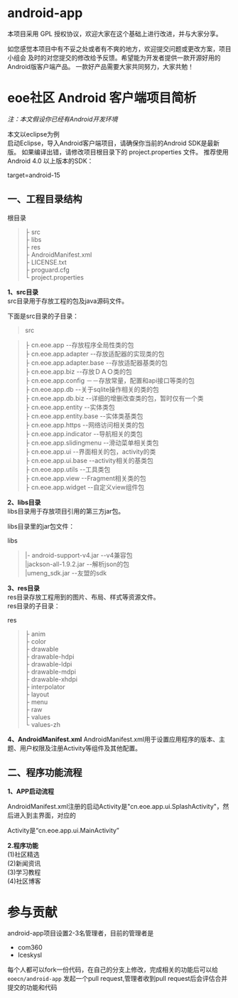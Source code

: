 android-app
===========

本项目采用 GPL 授权协议，欢迎大家在这个基础上进行改进，并与大家分享。

如您感觉本项目中有不妥之处或者有不爽的地方，欢迎提交问题或更改方案，项目小组会
及时的对您提交的修改给予反馈。希望能为开发者提供一款开源好用的Android版客户端产品。
一款好产品需要大家共同努力，大家共勉！

# **eoe社区 Android 客户端项目简析** #

*注：本文假设你已经有Android开发环境*

本文以eclipse为例<br>
启动Eclipse，导入Android客户端项目，请确保你当前的Android SDK是最新版。
如果编译出错，请修改项目根目录下的 project.properties 文件。
推荐使用Android 4.0 以上版本的SDK：<br>

target=android-15
## **一、工程目录结构** ##
根目录<br>
>├ src  <br> 
>├ libs <br>
>├ res <br>
>├ AndroidManifest.xml <br>
>├ LICENSE.txt <br>
>├ proguard.cfg <br>
>└ project.properties <br>

**1、src目录** <br>
src目录用于存放工程的包及java源码文件。

下面是src目录的子目录：

> src <br>

>├ cn.eoe.app --存放程序全局性类的包<br>
>├ cn.eoe.app.adapter --存放适配器的实现类的包 <br>
>├ cn.eoe.app.adapter.base --存放适配器基类的包<br>
>├ cn.eoe.app.biz --存放ＤＡＯ类的包<br>
>├ cn.eoe.app.config －－存放常量，配置和api接口等类的包<br>
>├ cn.eoe.app.db --关于sqlite操作相关的类的包<br>
>├ cn.eoe.app.db.biz --详细的增删改查类的包，暂时仅有一个类<br>
>├ cn.eoe.app.entity --实体类包<br>
>├ cn.eoe.app.entity.base --实体类基类包<br>
>├ cn.eoe.app.https --网络访问相关类的包<br>
>├ cn.eoe.app.indicator --导航相关的类包<br>
>├ cn.eoe.app.slidingmenu --滑动菜单相关类包<br>
>├ cn.eoe.app.ui --界面相关的包，activity的类<br>
>├ cn.eoe.app.ui.base --activity相关的基类包<br>
>├ cn.eoe.app.utils --工具类包<br>
>├ cn.eoe.app.view --Fragment相关类的包<br>
>├ cn.eoe.app.widget --自定义view组件包<br>

 
**2、libs目录** <br>
libs目录用于存放项目引用的第三方jar包。

libs目录里的jar包文件：

libs
>|- android-support-v4.jar --v4兼容包<br>
>|jackson-all-1.9.2.jar --解析json的包<br>
>|umeng_sdk.jar --友盟的sdk<br>

**3、res目录** <br>
res目录存放工程用到的图片、布局、样式等资源文件。<br>
res目录的子目录：<br>

res <br>
>├ anim <br>
>├ color <br>
>├ drawable <br>
>├ drawable-hdpi <br>
>├ drawable-ldpi <br>
>├ drawable-mdpi <br>
>├ drawable-xhdpi <br>
>├ interpolator<br>
>├ layout <br>
>├ menu <br>
>├ raw <br>
>├ values <br>
>└ values-zh <br>

**4、AndroidManifest.xml**
AndroidManifest.xml用于设置应用程序的版本、主题、用户权限及注册Activity等组件及其他配置。

## **二、程序功能流程** ##
**1、APP启动流程**

AndroidManifest.xml注册的启动Activity是"cn.eoe.app.ui.SplashActivity"，然后进入到主界面，对应的

Activity是“cn.eoe.app.ui.MainActivity”


**2.程序功能**<br>
 (1)社区精选<br>
 (2)新闻资讯<br>
 (3)学习教程<br>
 (4)社区博客<br>


 

# **参与贡献** #
android-app项目设置2-3名管理者，目前的管理者是
- com360
- Iceskysl

每个人都可以fork一份代码，在自己的分支上修改，完成相关的功能后可以给 `eoecn/android-app` 发起一个pull request,管理者收到pull request后会评估合并提交的功能和代码
